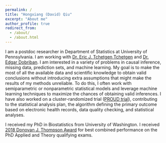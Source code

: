 ```yaml
---
permalink: /
title: "Hongxiang (David) Qiu"
excerpt: "About me"
author_profile: true
redirect_from: 
  - /about/
  - /about.html
---
```


I am a postdoc researcher in Department of Statistics at University of Pennsylvania. I am working with [Dr. Eric J. Tchetgen Tchetgen](https://statistics.wharton.upenn.edu/profile/ett/) and [Dr. Edgar Dobriban](https://statistics.wharton.upenn.edu/profile/dobriban/). I am interested in a variety of problems in causal inference, missing data, prediction sets, and machine learning. My goal is to make the most of all the available data and scientific knowledge to obtain valid conclusions without introducing extra assumptions that might make the results of my methods unreliable. To do this, I often work with semiparametric or nonparametric statistical models and leverage machine learning techniques to maximize the chances of obtaining valid inferences. I have also worked on a cluster-randomized trial ([PROUD trial](https://clinicaltrials.gov/ct2/show/NCT03407638)), contributing to the statistical analysis plan, the algorithm defining the primary outcome based on electronic health records, data quality checking, and statistical analyses.

I received my PhD in Biostatistics from University of Washington. I received [2018 Donovan J. Thompson Award](https://www.biostat.washington.edu/news/doctoral-students-recognized-excellence) for best combined performance on the PhD Applied and Theory qualifying exams.
